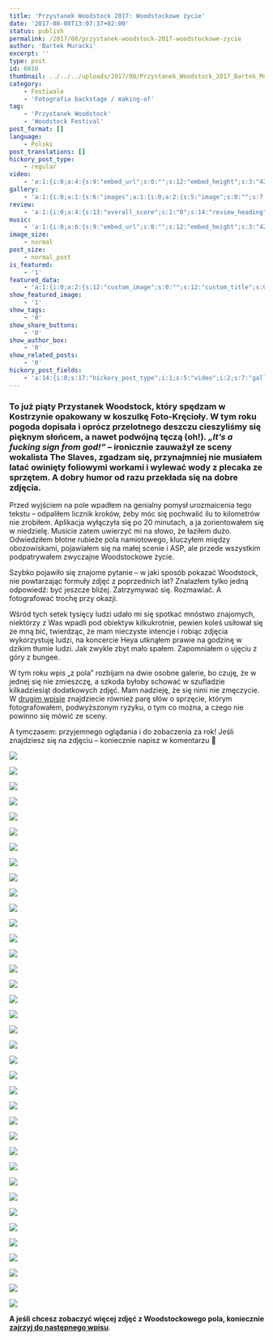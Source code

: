 ```yaml
---
title: 'Przystanek Woodstock 2017: Woodstockowe życie'
date: '2017-08-08T13:07:37+02:00'
status: publish
permalink: /2017/08/przystanek-woodstock-2017-woodstockowe-zycie
author: 'Bartek Muracki'
excerpt: ''
type: post
id: 6016
thumbnail: ../../../uploads/2017/08/Przystanek_Woodstock_2017_Bartek_Muracki-036-4443.jpg
category:
    - Festiwale
    - 'Fotografia backstage / making-of'
tag:
    - 'Przystanek Woodstock'
    - 'Woodstock Festival'
post_format: []
language:
    - Polski
post_translations: []
hickory_post_type:
    - regular
video:
    - 'a:1:{i:0;a:4:{s:9:"embed_url";s:0:"";s:12:"embed_height";s:3:"420";s:15:"self_hosted_url";s:0:"";s:18:"self_hosted_height";s:3:"420";}}'
gallery:
    - 'a:1:{i:0;a:1:{s:6:"images";a:1:{i:0;a:2:{s:5:"image";s:0:"";s:7:"caption";s:0:"";}}}}'
review:
    - 'a:1:{i:0;a:4:{s:13:"overall_score";s:1:"0";s:14:"review_heading";s:0:"";s:12:"summary_text";s:0:"";s:8:"criteria";a:1:{i:0;a:2:{s:4:"name";s:0:"";s:5:"score";s:1:"0";}}}}'
music:
    - 'a:1:{i:0;a:6:{s:9:"embed_url";s:0:"";s:12:"embed_height";s:3:"420";s:16:"soundcloud_embed";s:0:"";s:33:"soundcloud_include_featured_image";s:1:"0";s:13:"spotify_embed";s:0:"";s:30:"spotify_include_featured_image";s:1:"0";}}'
image_size:
    - normal
post_size:
    - normal_post
is_featured:
    - '1'
featured_data:
    - 'a:1:{i:0;a:2:{s:12:"custom_image";s:0:"";s:12:"custom_title";s:0:"";}}'
show_featured_image:
    - '1'
show_tags:
    - '0'
show_share_buttons:
    - '0'
show_author_box:
    - '0'
show_related_posts:
    - '0'
hickory_post_fields:
    - 'a:14:{i:0;s:17:"hickory_post_type";i:1;s:5:"video";i:2;s:7:"gallery";i:3;s:6:"review";i:4;s:5:"music";i:5;s:10:"image_size";i:6;s:9:"post_size";i:7;s:11:"is_featured";i:8;s:13:"featured_data";i:9;s:19:"show_featured_image";i:10;s:9:"show_tags";i:11;s:18:"show_share_buttons";i:12;s:15:"show_author_box";i:13;s:18:"show_related_posts";}'
---
```

### To już piąty Przystanek Woodstock, który spędzam w Kostrzynie opakowany w koszulkę Foto-Kręcioły. W tym roku pogoda dopisała i oprócz przelotnego deszczu cieszyliśmy się pięknym słońcem, a nawet podwójną tęczą (oh!). *„It’s a fucking sign from god!”* – ironicznie zauważył ze sceny wokalista The Slaves, zgadzam się, przynajmniej nie musiałem latać owinięty foliowymi workami i wylewać wody z plecaka ze sprzętem. A dobry humor od razu przekłada się na dobre zdjęcia.

Przed wyjściem na pole wpadłem na genialny pomysł urozmaicenia tego tekstu – odpaliłem licznik kroków, żeby móc się pochwalić ilu to kilometrów nie zrobiłem. Aplikacja wyłączyła się po 20 minutach, a ja zorientowałem się w niedzielę. Musicie zatem uwierzyć mi na słowo, że łaziłem dużo. Odwiedziłem błotne rubieże pola namiotowego, kluczyłem między obozowiskami, pojawiałem się na małej scenie i ASP, ale przede wszystkim podpatrywałem zwyczajne Woodstockowe życie.

Szybko pojawiło się znajome pytanie – w jaki sposób pokazać Woodstock, nie powtarzając formuły zdjęć z poprzednich lat? Znalazłem tylko jedną odpowiedź: być jeszcze bliżej. Zatrzymywać się. Rozmawiać. A fotografować trochę przy okazji.

Wśród tych setek tysięcy ludzi udało mi się spotkać mnóstwo znajomych, niektórzy z Was wpadli pod obiektyw kilkukrotnie, pewien koleś usiłował się ze mną bić, twierdząc, że mam nieczyste intencje i robiąc zdjęcia wykorzystuję ludzi, na koncercie Heya utknąłem prawie na godzinę w dzikim tłumie ludzi. Jak zwykle zbyt mało spałem. Zapomniałem o ujęciu z góry z bungee.

W tym roku wpis „z pola” rozbijam na dwie osobne galerie, bo czuję, że w jednej się nie zmieszczę, a szkoda byłoby schować w szufladzie kilkadziesiąt dodatkowych zdjęć. Mam nadzieję, że się nimi nie zmęczycie. W [drugim wpisie](http://music.bartekmuracki.com/2017/08/przystanek-woodstock-woodstockowe-zycie-ii/) znajdziecie również parę słów o sprzęcie, którym fotografowałem, podwyższonym ryzyku, o tym co można, a czego nie powinno się mówić ze sceny.

A tymczasem: przyjemnego oglądania i do zobaczenia za rok! Jeśli znajdziesz się na zdjęciu – koniecznie napisz w komentarzu 🙂

![](http://music.bartekmuracki.com/wp-content/uploads/2017/08/Przystanek_Woodstock_2017_Bartek_Muracki-001-0955.jpg)

![](http://music.bartekmuracki.com/wp-content/uploads/2017/08/Przystanek_Woodstock_2017_Bartek_Muracki-002-0937.jpg)

![](http://music.bartekmuracki.com/wp-content/uploads/2017/08/Przystanek_Woodstock_2017_Bartek_Muracki-003-0888.jpg)

![](http://music.bartekmuracki.com/wp-content/uploads/2017/08/Przystanek_Woodstock_2017_Bartek_Muracki-004-0895.jpg)

![](http://music.bartekmuracki.com/wp-content/uploads/2017/08/Przystanek_Woodstock_2017_Bartek_Muracki-005-1059.jpg)

![](http://music.bartekmuracki.com/wp-content/uploads/2017/08/Przystanek_Woodstock_2017_Bartek_Muracki-006-0992.jpg)

![](http://music.bartekmuracki.com/wp-content/uploads/2017/08/Przystanek_Woodstock_2017_Bartek_Muracki-007-1625.jpg)

![](http://music.bartekmuracki.com/wp-content/uploads/2017/08/Przystanek_Woodstock_2017_Bartek_Muracki-008-1635.jpg)

![](http://music.bartekmuracki.com/wp-content/uploads/2017/08/Przystanek_Woodstock_2017_Bartek_Muracki-009-1842.jpg)

![](http://music.bartekmuracki.com/wp-content/uploads/2017/08/Przystanek_Woodstock_2017_Bartek_Muracki-010-1080.jpg)

![](http://music.bartekmuracki.com/wp-content/uploads/2017/08/Przystanek_Woodstock_2017_Bartek_Muracki-011-1098.jpg)

![](http://music.bartekmuracki.com/wp-content/uploads/2017/08/Przystanek_Woodstock_2017_Bartek_Muracki-013-0898.jpg)

![](http://music.bartekmuracki.com/wp-content/uploads/2017/08/Przystanek_Woodstock_2017_Bartek_Muracki-014-1375.jpg)

![](http://music.bartekmuracki.com/wp-content/uploads/2017/08/Przystanek_Woodstock_2017_Bartek_Muracki-015-6265.jpg)

![](http://music.bartekmuracki.com/wp-content/uploads/2017/08/Przystanek_Woodstock_2017_Bartek_Muracki-016-1485.jpg)

![](http://music.bartekmuracki.com/wp-content/uploads/2017/08/Przystanek_Woodstock_2017_Bartek_Muracki-017-1489.jpg)

![](http://music.bartekmuracki.com/wp-content/uploads/2017/08/Przystanek_Woodstock_2017_Bartek_Muracki-018-1269.jpg)

![](http://music.bartekmuracki.com/wp-content/uploads/2017/08/Przystanek_Woodstock_2017_Bartek_Muracki-019-1288.jpg)

![](http://music.bartekmuracki.com/wp-content/uploads/2017/08/Przystanek_Woodstock_2017_Bartek_Muracki-020-7380.jpg)

![](http://music.bartekmuracki.com/wp-content/uploads/2017/08/Przystanek_Woodstock_2017_Bartek_Muracki-021-7587.jpg)

![](http://music.bartekmuracki.com/wp-content/uploads/2017/08/Przystanek_Woodstock_2017_Bartek_Muracki-022-1293.jpg)

![](http://music.bartekmuracki.com/wp-content/uploads/2017/08/Przystanek_Woodstock_2017_Bartek_Muracki-023-1300.jpg)

![](http://music.bartekmuracki.com/wp-content/uploads/2017/08/Przystanek_Woodstock_2017_Bartek_Muracki-024-1312.jpg)

![](http://music.bartekmuracki.com/wp-content/uploads/2017/08/Przystanek_Woodstock_2017_Bartek_Muracki-025-1319.jpg)

![](http://music.bartekmuracki.com/wp-content/uploads/2017/08/Przystanek_Woodstock_2017_Bartek_Muracki-026-5282.jpg)

![](http://music.bartekmuracki.com/wp-content/uploads/2017/08/Przystanek_Woodstock_2017_Bartek_Muracki-027-1702.jpg)

![](http://music.bartekmuracki.com/wp-content/uploads/2017/08/Przystanek_Woodstock_2017_Bartek_Muracki-028-1341.jpg)

![](http://music.bartekmuracki.com/wp-content/uploads/2017/08/Przystanek_Woodstock_2017_Bartek_Muracki-029-1352.jpg)

![](http://music.bartekmuracki.com/wp-content/uploads/2017/08/Przystanek_Woodstock_2017_Bartek_Muracki-030-2956.jpg)

![](http://music.bartekmuracki.com/wp-content/uploads/2017/08/Przystanek_Woodstock_2017_Bartek_Muracki-031-3093.jpg)

![](http://music.bartekmuracki.com/wp-content/uploads/2017/08/Przystanek_Woodstock_2017_Bartek_Muracki-032-7297.jpg)

![](http://music.bartekmuracki.com/wp-content/uploads/2017/08/Przystanek_Woodstock_2017_Bartek_Muracki-033-6297.jpg)

![](http://music.bartekmuracki.com/wp-content/uploads/2017/08/Przystanek_Woodstock_2017_Bartek_Muracki-034-6055.jpg)

![](http://music.bartekmuracki.com/wp-content/uploads/2017/08/Przystanek_Woodstock_2017_Bartek_Muracki-035-6193.jpg)

![](http://music.bartekmuracki.com/wp-content/uploads/2017/08/Przystanek_Woodstock_2017_Bartek_Muracki-036-4443.jpg)

![](http://music.bartekmuracki.com/wp-content/uploads/2017/08/Przystanek_Woodstock_2017_Bartek_Muracki-037-6359.jpg)

![](http://music.bartekmuracki.com/wp-content/uploads/2017/08/Przystanek_Woodstock_2017_Bartek_Muracki-038-1517.jpg)

**A jeśli chcesz zobaczyć więcej zdjęć z Woodstockowego pola, koniecznie [zajrzyj do następnego wpisu](http://music.bartekmuracki.com/2017/08/przystanek-woodstock-woodstockowe-zycie-ii/)**.